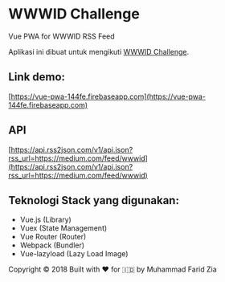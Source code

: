 # WWWID Challenge

Vue PWA for WWWID RSS Feed

Aplikasi ini dibuat untuk mengikuti [WWWID Challenge](https://medium.com/wwwid/tantangan-web-developer-untuk-membuat-aplikasi-web-bisa-digunakan-kurang-dari-5-detik-70bb7431741d).

## Link demo: 
[https://vue-pwa-144fe.firebaseapp.com](https://vue-pwa-144fe.firebaseapp.com)

## API
[https://api.rss2json.com/v1/api.json?rss_url=https://medium.com/feed/wwwid](https://api.rss2json.com/v1/api.json?rss_url=https://medium.com/feed/wwwid)

## Teknologi Stack yang digunakan:

- Vue.js (Library)
- Vuex (State Management)
- Vue Router (Router)
- Webpack (Bundler)
- Vue-lazyload (Lazy Load Image)

Copyright © 2018 Built with ❤️ for 🇮🇩 by Muhammad Farid Zia
